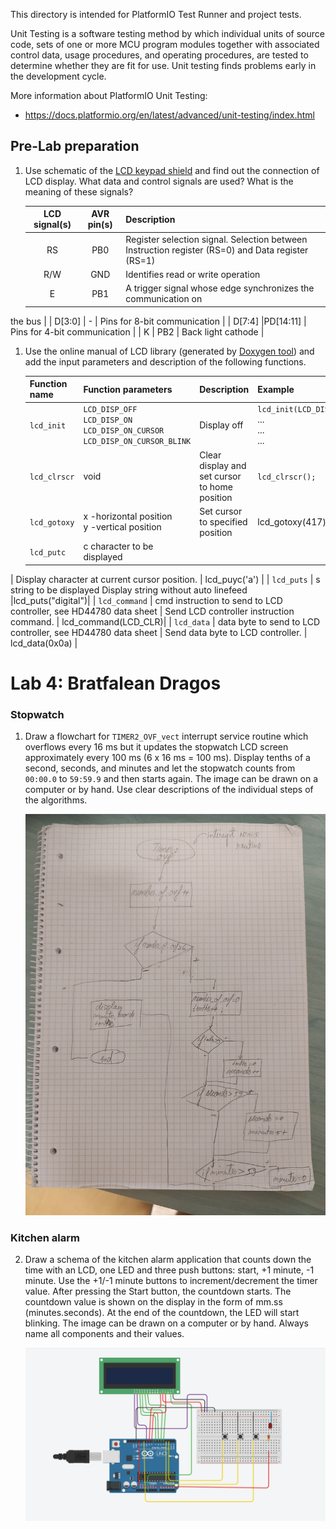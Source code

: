 
This directory is intended for PlatformIO Test Runner and project tests.

Unit Testing is a software testing method by which individual units of
source code, sets of one or more MCU program modules together with associated
control data, usage procedures, and operating procedures, are tested to
determine whether they are fit for use. Unit testing finds problems early
in the development cycle.

More information about PlatformIO Unit Testing:
- https://docs.platformio.org/en/latest/advanced/unit-testing/index.html


## Pre-Lab preparation

1. Use schematic of the [LCD keypad shield](https://oshwlab.com/tomas.fryza/arduino-shields) and find out the connection of LCD display. What data and control signals are used? What is the meaning of these signals?

   | **LCD signal(s)** | **AVR pin(s)** | **Description** |
   | :-: | :-: | :-- |
   | RS | PB0 | Register selection signal. Selection between Instruction register (RS=0) and Data register (RS=1) |
   | R/W | GND | Identifies read or write operation |
   | E | PB1 | A trigger signal whose edge synchronizes the communication on
the bus |
   | D[3:0] | - | Pins for 8-bit communication |
   | D[7:4] |PD[14:11]  | Pins for 4-bit communication |
   | K |  PB2 | Back light cathode |


1. Use the online manual of LCD library (generated by [Doxygen tool](https://www.doxygen.nl/manual/docblocks.html#specialblock)) and add the input parameters and description of the following functions.

   | **Function name** | **Function parameters** | **Description** | **Example** |
   | :-- | :-- | :-- | :-- |
   | `lcd_init` | `LCD_DISP_OFF`<br>`LCD_DISP_ON`<br>`LCD_DISP_ON_CURSOR`<br>`LCD_DISP_ON_CURSOR_BLINK` | Display off| `lcd_init(LCD_DISP_OFF);`<br>...&nbsp;<br>...&nbsp;<br>...&nbsp; |
   | `lcd_clrscr` | void |Clear display and set cursor to home position | `lcd_clrscr();` |
   | `lcd_gotoxy` |x -horizontal position<br>y -vertical position | Set cursor to specified position | lcd_gotoxy(417) |
   | `lcd_putc` | c	character to be displayed
 | Display character at current cursor position. | lcd_puyc('a') |
   | `lcd_puts` | s	string to be displayed
  Display string without auto linefeed |lcd_puts("digital")|
   | `lcd_command` | cmd	instruction to send to LCD controller, see HD44780 data sheet
 | Send LCD controller instruction command. | lcd_command(LCD_CLR)|
   | `lcd_data` | data	byte to send to LCD controller, see HD44780 data sheet
 | Send data byte to LCD controller. | lcd_data(0x0a) |





# Lab 4: Bratfalean Dragos

### Stopwatch

1. Draw a flowchart for `TIMER2_OVF_vect` interrupt service routine which overflows every 16&nbsp;ms but it updates the stopwatch LCD screen approximately every 100&nbsp;ms (6 x 16&nbsp;ms = 100&nbsp;ms). Display tenths of a second, seconds, and minutes and let the stopwatch counts from `00:00.0` to `59:59.9` and then starts again. The image can be drawn on a computer or by hand. Use clear descriptions of the individual steps of the algorithms.

   ![your figure](https://github.com/dragos2001/digital-electonics-2/blob/main/Lab4_LCD/chart.jpg)

### Kitchen alarm

2. Draw a schema of the kitchen alarm application that counts down the time with an LCD, one LED and three push buttons: start, +1 minute, -1 minute. Use the +1/-1 minute buttons to increment/decrement the timer value. After pressing the Start button, the countdown starts. The countdown value is shown on the display in the form of mm.ss (minutes.seconds). At the end of the countdown, the LED will start blinking. The image can be drawn on a computer or by hand. Always name all components and their values.

   ![your figure](https://github.com/dragos2001/digital-electonics-2/blob/main/Lab4_LCD/kitchen_alarm_scheme.png)
